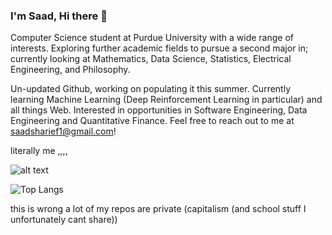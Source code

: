 ### I'm Saad, Hi there 👋

Computer Science student at Purdue University with a wide range of interests. Exploring further academic fields to pursue a second major in; currently looking at Mathematics, Data Science, Statistics, Electrical Engineering, and Philosophy. 

Un-updated Github, working on populating it this summer. Currently learning Machine Learning (Deep Reinforcement Learning in particular) and all things Web. Interested in opportunities in Software Engineering, Data Engineering and Quantitative Finance. Feel free to reach out to me at saadsharief1@gmail.com!  

literally me ,,,,

![alt text](https://github.com/saadsheriff/saadsheriff/blob/main/hackerman.jpg?raw=true)

![Top Langs](https://github-readme-stats.vercel.app/api/top-langs/?username=saadsheriff&count_private=true)

this is wrong a lot of my repos are private (capitalism (and school stuff I unfortunately cant share))

<!--
**saadsheriff/saadsheriff** is a ✨ _special_ ✨ repository because its `README.md` (this file) appears on your GitHub profile.

Here are some ideas to get you started:

- 🔭 I’m currently working on ...
- 🌱 I’m currently learning ...
- 👯 I’m looking to collaborate on ...
- 🤔 I’m looking for help with ...
- 💬 Ask me about ...
- 📫 How to reach me: ...
- 😄 Pronouns: ...
- ⚡ Fun fact: ...
-->
